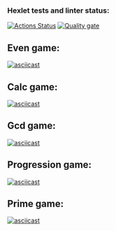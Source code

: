 ### Hexlet tests and linter status:
[![Actions Status](https://github.com/sobolevaea/frontend-project-44/actions/workflows/hexlet-check.yml/badge.svg)](https://github.com/sobolevaea/frontend-project-44/actions)
[![Quality gate](https://sonarcloud.io/api/project_badges/quality_gate?project=sobolevaea_frontend-project-44)](https://sonarcloud.io/summary/new_code?id=sobolevaea_frontend-project-44)

## Even game:
[![asciicast](https://asciinema.org/a/5ehqm7vLn8a042ml4PYhbnqqV.svg)](https://asciinema.org/a/5ehqm7vLn8a042ml4PYhbnqqV)

## Calc game:
[![asciicast](https://asciinema.org/a/UrAQUONYl72vvSia5GZOMlwEy.svg)](https://asciinema.org/a/UrAQUONYl72vvSia5GZOMlwEy)

## Gcd game:
[![asciicast](https://asciinema.org/a/SXPni1YwA2z6khojyqB5Ruqgs.svg)](https://asciinema.org/a/SXPni1YwA2z6khojyqB5Ruqgs)

## Progression game:
[![asciicast](https://asciinema.org/a/l1LFhPjChUNRktT2cEG9OWnTo.svg)](https://asciinema.org/a/l1LFhPjChUNRktT2cEG9OWnTo)

## Prime game:
[![asciicast](https://asciinema.org/a/CE0rYda2D0P6tBx8iDIt3Ng3e.svg)](https://asciinema.org/a/CE0rYda2D0P6tBx8iDIt3Ng3e)